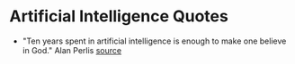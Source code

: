 # Artificial Intelligence Quotes

* "Ten years spent in artificial intelligence is enough to make one believe in God." Alan Perlis [source](https://computing.calvin.edu/documents/intelligent-machines.html)

